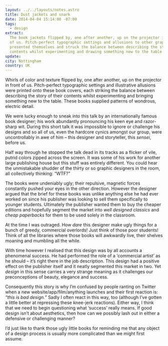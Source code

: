 ```yaml
---
layout: ../../layouts/notes.astro
title: Dust jackets and snark
date: 2014-04-04 15:14:00 -07:00
tags:
  - design
extract:
  The book jackets flipped by, one after another, up on the projector in front
  of us. Pitch-perfect typographic settings and allusions to other graphic material
  presented themselves and struck the balance between describing the story of their
  contents whilst experimenting and drawing something new to the table.
update:
city: Nottingham
country: UK
---
```


Whirls of color and texture flipped by, one after another, up on the projector in front of us. Pitch-perfect typographic settings and illustrative allusions were printed onto these book covers, each striking the balance between describing the story of their contents whilst experimenting and bringing something new to the table. These books supplied patterns of wondrous, electric detail.

We were lucky enough to sneak into this talk by an internationally famous book designer; his work abundantly pronouncing his keen eye and razor-sharp wit. During this short talk it was impossible to ignore or challenge his designs and so all of us, even the hardcore cynics amongst our group, were uncontrollably in awe of him – this designer and storyteller, this _sensei_, before us.

Half way through he stopped the talk dead in its tracks as a flicker of vile, putrid colors zipped across the screen. It was some of his work for another large publishing house but this stuff was entirely different. You could hear the unmistakable shudder of the thirty or so graphic designers in the room, all collectively thinking: “WTF?”

The books were undeniably ugly; their repulsive, magnetic forces constantly pushed your eyes in the other direction. However the designer argued that the brief for these books was unlike anything else he had ever worked on since his publisher was looking to sell them specifically to younger students. Ultimately the publisher wanted them to buy the cheaper editions and hopefully segment the market into _well designed classics_ and _cheap paperbacks_ for them to be used solely in the classroom.

At the time I was outraged. How _dare_ this designer make ugly things for a bunch of greedy, commercial overlords! Just think of those poor students! Think of all the libraries where those books will awkwardly live, their shelves moaning and mumbling all the while.

With time however I realised that this design was by all accounts a phenomenal success. He had performed the role of a ‘commercial artist’ as he should – it’s right there in the job description. This design had a positive effect on the publisher itself and it neatly segmented this market in two. Yet _design_ in this sense carries a very strange meaning as it challenges our preconceptions of beauty, elegance and success.

Consequently this story is why I’m confused by people ranting on Twitter when a new website/app/film/anything launches and their first reaction is: _“this is bad design.”_ Sadly I often react in this way, too (although I’ve gotten a little better at repressing these knee-jerk reactions). Either way, I think that we need to begin questioning what ‘success’ really means. If good design isn’t about aesthetics, then how can we possibly lash out in either a defensive or challenging manner?

I’d just like to thank those ugly little books for reminding me that any object of a design process is usually more complicated than we might first assume.
